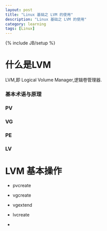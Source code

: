 ```yaml
---
layout: post
title: "Linux 基础之 LVM 的使用"
description: "Linux 基础之 LVM 的使用"
category: learning
tags: [Linux]
---
```

{% include JB/setup %}


# 什么是LVM

LVM,即 Logical Volume Manager,逻辑卷管理器.

### 基本术语与原理

### PV

### VG

### PE

### LV

# LVM 基本操作

* pvcreate

* vgcreate
* vgextend
* lvcreate
*








